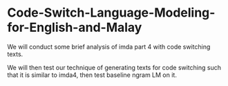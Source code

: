 # Code-Switch-Language-Modeling-for-English-and-Malay

We will conduct some brief analysis of imda part 4 with code switching texts.

We will then test our technique of generating texts for code switching such that it is similar to imda4, then test baseline ngram LM on it.
